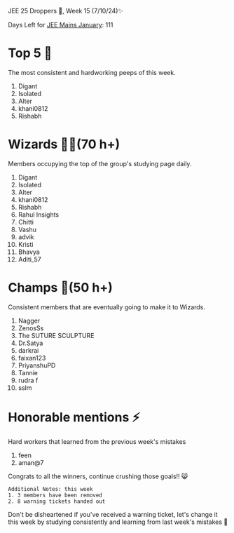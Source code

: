 JEE 25 Droppers 🚀, Week 15 (7/10/24)✨

Days Left for [JEE Mains January](https://2mos.github.io/): 111

# Top 5 👑
The most consistent and hardworking peeps of this week. 
1. Digant
2. Isolated
3. Alter
4. khani0812
5. Rishabh

# Wizards 🧙‍♂️(70 h+)
Members occupying the top of the group's studying page daily. 
1. Digant
2. Isolated
3. Alter
4. khani0812
5. Rishabh
6. Rahul Insights 
7. Chitti
8. Vashu
9. advik
10. Kristi
11. Bhavya
12. Aditi_57
 
# Champs 🐐(50 h+)
Consistent members that are eventually going to make it to Wizards. 
1. Nagger
2. ZenosSs
3. The SUTURE SCULPTURE
4. Dr.Satya
5. darkrai
6. faixan123
7. PriyanshuPD
8. Tannie
9. rudra f
10. sslm

# Honorable mentions ⚡
Hard workers that learned from the previous week's mistakes 
1. feen
2. aman@7


Congrats to all the winners, continue crushing those goals!! 😸

```
Additional Notes: this week
1. 3 members have been removed
2. 8 warning tickets handed out
```

Don't be disheartened if you've received a warning ticket, let's change it this week by studying consistently and learning from last week's mistakes 💪


